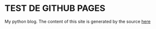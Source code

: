 TEST DE GITHUB PAGES
=======================

My python blog. The content of this site is generated by the source [here](https://github.com/relopezbriega/mi-python-blog)
